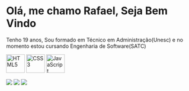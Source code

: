 # Olá, me chamo Rafael, Seja Bem Vindo
Tenho 19 anos, Sou formado em Técnico em Administração(Unesc) e no momento
estou cursando Engenharia de Software(SATC)
<div> </div>





  <img src="https://img.icons8.com/color/2x/html-5.png" width="50" alt="HTML5"> <img src="https://img.icons8.com/color/2x/css3.png" width="50" alt="CSS3"> <img src="https://static.vecteezy.com/system/resources/previews/027/127/560/non_2x/javascript-logo-javascript-icon-transparent-free-png.png" width="50" alt="JavaScript">
 





<div>
  
  <a href="https://www.instagram.com/rafaelcechinel_/" target="_blank"><img src="https://img.shields.io/badge/-Instagram-%23E4405F?style=for-the-badge&logo=instagram&logoColor=white" target="_blank"></a>
  <a href = "mailto: rafaelcechinel4@gmail.com"><img src="https://img.shields.io/badge/-Gmail-%23333?style=for-the-badge&logo=gmail&logoColor=white" target="_blank"></a>
  <a href="https://www.linkedin.com/in/rafael-cechinel-pacheco-708696239/" target="_blank"><img src="https://img.shields.io/badge/-LinkedIn-%230077B5?style=for-the-badge&logo=linkedin&logoColor=white" target="_blank"></a> 
</div>

